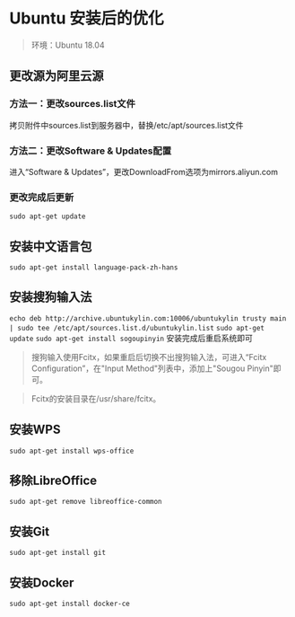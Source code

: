 # Ubuntu 安装后的优化

> 环境：Ubuntu 18.04

## 更改源为阿里云源

### 方法一：更改sources.list文件
拷贝附件中sources.list到服务器中，替换/etc/apt/sources.list文件

### 方法二：更改Software & Updates配置
进入“Software & Updates”，更改DownloadFrom选项为mirrors.aliyun.com

### 更改完成后更新
`sudo apt-get update`


## 安装中文语言包
`sudo apt-get install language-pack-zh-hans`

## 安装搜狗输入法
`echo deb http://archive.ubuntukylin.com:10006/ubuntukylin trusty main | sudo tee /etc/apt/sources.list.d/ubuntukylin.list`
`sudo apt-get update`
`sudo apt-get install sogoupinyin`
安装完成后重启系统即可

> 搜狗输入使用Fcitx，如果重启后切换不出搜狗输入法，可进入“Fcitx Configuration”，在"Input Method"列表中，添加上"Sougou Pinyin"即可。

> Fcitx的安装目录在/usr/share/fcitx。

## 安装WPS
`sudo apt-get install wps-office`

## 移除LibreOffice
`sudo apt-get remove libreoffice-common`

## 安装Git
`sudo apt-get install git`

## 安装Docker
`sudo apt-get install docker-ce`
